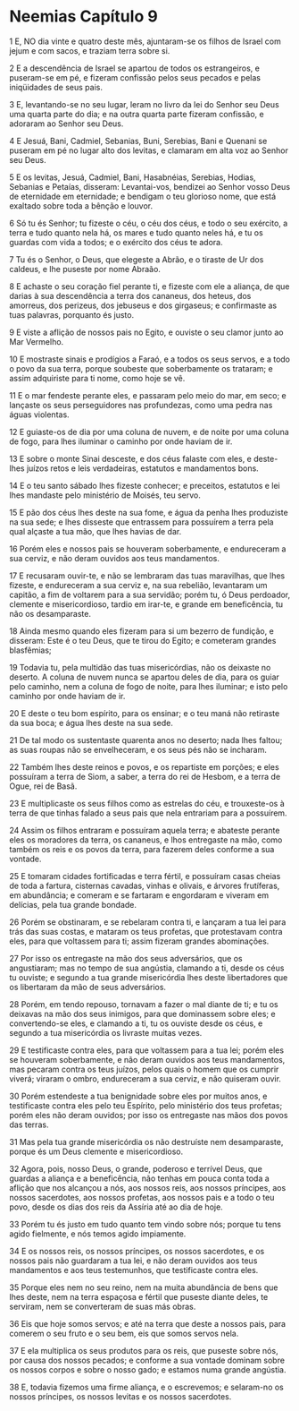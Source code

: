 # Neemias Capítulo 9

1	E, NO dia vinte e quatro deste mês, ajuntaram-se os filhos de Israel com jejum e com sacos, e traziam terra sobre si.

2	E a descendência de Israel se apartou de todos os estrangeiros, e puseram-se em pé, e fizeram confissão pelos seus pecados e pelas iniqüidades de seus pais.

3	E, levantando-se no seu lugar, leram no livro da lei do Senhor seu Deus uma quarta parte do dia; e na outra quarta parte fizeram confissão, e adoraram ao Senhor seu Deus.

4	E Jesuá, Bani, Cadmiel, Sebanias, Buni, Serebias, Bani e Quenani se puseram em pé no lugar alto dos levitas, e clamaram em alta voz ao Senhor seu Deus.

5	E os levitas, Jesuá, Cadmiel, Bani, Hasabnéias, Serebias, Hodias, Sebanias e Petaías, disseram: Levantai-vos, bendizei ao Senhor vosso Deus de eternidade em eternidade; e bendigam o teu glorioso nome, que está exaltado sobre toda a bênção e louvor.

6	Só tu és Senhor; tu fizeste o céu, o céu dos céus, e todo o seu exército, a terra e tudo quanto nela há, os mares e tudo quanto neles há, e tu os guardas com vida a todos; e o exército dos céus te adora.

7	Tu és o Senhor, o Deus, que elegeste a Abrão, e o tiraste de Ur dos caldeus, e lhe puseste por nome Abraão.

8	E achaste o seu coração fiel perante ti, e fizeste com ele a aliança, de que darias à sua descendência a terra dos cananeus, dos heteus, dos amorreus, dos perizeus, dos jebuseus e dos girgaseus; e confirmaste as tuas palavras, porquanto és justo.

9	E viste a aflição de nossos pais no Egito, e ouviste o seu clamor junto ao Mar Vermelho.

10	E mostraste sinais e prodígios a Faraó, e a todos os seus servos, e a todo o povo da sua terra, porque soubeste que soberbamente os trataram; e assim adquiriste para ti nome, como hoje se vê.

11	E o mar fendeste perante eles, e passaram pelo meio do mar, em seco; e lançaste os seus perseguidores nas profundezas, como uma pedra nas águas violentas.

12	E guiaste-os de dia por uma coluna de nuvem, e de noite por uma coluna de fogo, para lhes iluminar o caminho por onde haviam de ir.

13	E sobre o monte Sinai desceste, e dos céus falaste com eles, e deste-lhes juízos retos e leis verdadeiras, estatutos e mandamentos bons.

14	E o teu santo sábado lhes fizeste conhecer; e preceitos, estatutos e lei lhes mandaste pelo ministério de Moisés, teu servo.

15	E pão dos céus lhes deste na sua fome, e água da penha lhes produziste na sua sede; e lhes disseste que entrassem para possuírem a terra pela qual alçaste a tua mão, que lhes havias de dar.

16	Porém eles e nossos pais se houveram soberbamente, e endureceram a sua cerviz, e não deram ouvidos aos teus mandamentos.

17	E recusaram ouvir-te, e não se lembraram das tuas maravilhas, que lhes fizeste, e endureceram a sua cerviz e, na sua rebelião, levantaram um capitão, a fim de voltarem para a sua servidão; porém tu, ó Deus perdoador, clemente e misericordioso, tardio em irar-te, e grande em beneficência, tu não os desamparaste.

18	Ainda mesmo quando eles fizeram para si um bezerro de fundição, e disseram: Este é o teu Deus, que te tirou do Egito; e cometeram grandes blasfêmias;

19	Todavia tu, pela multidão das tuas misericórdias, não os deixaste no deserto. A coluna de nuvem nunca se apartou deles de dia, para os guiar pelo caminho, nem a coluna de fogo de noite, para lhes iluminar; e isto pelo caminho por onde haviam de ir.

20	E deste o teu bom espírito, para os ensinar; e o teu maná não retiraste da sua boca; e água lhes deste na sua sede.

21	De tal modo os sustentaste quarenta anos no deserto; nada lhes faltou; as suas roupas não se envelheceram, e os seus pés não se incharam.

22	Também lhes deste reinos e povos, e os repartiste em porções; e eles possuíram a terra de Siom, a saber, a terra do rei de Hesbom, e a terra de Ogue, rei de Basã.

23	E multiplicaste os seus filhos como as estrelas do céu, e trouxeste-os à terra de que tinhas falado a seus pais que nela entrariam para a possuírem.

24	Assim os filhos entraram e possuíram aquela terra; e abateste perante eles os moradores da terra, os cananeus, e lhos entregaste na mão, como também os reis e os povos da terra, para fazerem deles conforme a sua vontade.

25	E tomaram cidades fortificadas e terra fértil, e possuíram casas cheias de toda a fartura, cisternas cavadas, vinhas e olivais, e árvores frutíferas, em abundância; e comeram e se fartaram e engordaram e viveram em delícias, pela tua grande bondade.

26	Porém se obstinaram, e se rebelaram contra ti, e lançaram a tua lei para trás das suas costas, e mataram os teus profetas, que protestavam contra eles, para que voltassem para ti; assim fizeram grandes abominações.

27	Por isso os entregaste na mão dos seus adversários, que os angustiaram; mas no tempo de sua angústia, clamando a ti, desde os céus tu ouviste; e segundo a tua grande misericórdia lhes deste libertadores que os libertaram da mão de seus adversários.

28	Porém, em tendo repouso, tornavam a fazer o mal diante de ti; e tu os deixavas na mão dos seus inimigos, para que dominassem sobre eles; e convertendo-se eles, e clamando a ti, tu os ouviste desde os céus, e segundo a tua misericórdia os livraste muitas vezes.

29	E testificaste contra eles, para que voltassem para a tua lei; porém eles se houveram soberbamente, e não deram ouvidos aos teus mandamentos, mas pecaram contra os teus juízos, pelos quais o homem que os cumprir viverá; viraram o ombro, endureceram a sua cerviz, e não quiseram ouvir.

30	Porém estendeste a tua benignidade sobre eles por muitos anos, e testificaste contra eles pelo teu Espírito, pelo ministério dos teus profetas; porém eles não deram ouvidos; por isso os entregaste nas mãos dos povos das terras.

31	Mas pela tua grande misericórdia os não destruíste nem desamparaste, porque és um Deus clemente e misericordioso.

32	Agora, pois, nosso Deus, o grande, poderoso e terrível Deus, que guardas a aliança e a beneficência, não tenhas em pouca conta toda a aflição que nos alcançou a nós, aos nossos reis, aos nossos príncipes, aos nossos sacerdotes, aos nossos profetas, aos nossos pais e a todo o teu povo, desde os dias dos reis da Assíria até ao dia de hoje.

33	Porém tu és justo em tudo quanto tem vindo sobre nós; porque tu tens agido fielmente, e nós temos agido impiamente.

34	E os nossos reis, os nossos príncipes, os nossos sacerdotes, e os nossos pais não guardaram a tua lei, e não deram ouvidos aos teus mandamentos e aos teus testemunhos, que testificaste contra eles.

35	Porque eles nem no seu reino, nem na muita abundância de bens que lhes deste, nem na terra espaçosa e fértil que puseste diante deles, te serviram, nem se converteram de suas más obras.

36	Eis que hoje somos servos; e até na terra que deste a nossos pais, para comerem o seu fruto e o seu bem, eis que somos servos nela.

37	E ela multiplica os seus produtos para os reis, que puseste sobre nós, por causa dos nossos pecados; e conforme a sua vontade dominam sobre os nossos corpos e sobre o nosso gado; e estamos numa grande angústia.

38	E, todavia fizemos uma firme aliança, e o escrevemos; e selaram-no os nossos príncipes, os nossos levitas e os nossos sacerdotes.

